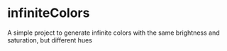 # infiniteColors
 A simple project to generate infinite colors with the same brightness and saturation, but different hues
